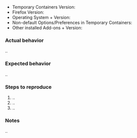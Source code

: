 <!-- Feel free to ignore this Issue template if you just want to ask or suggest something -->
- Temporary Containers Version:
- Firefox Version:
- Operating System + Version:
- Non-default Options/Preferences in Temporary Containers:
- Other installed Add-ons + Version:
<!-- To Copy&Paste the full list of your Add-ons you can navigate to "about:support" and scroll down to "Extensions" -->

### Actual behavior
..

### Expected behavior
..

### Steps to reproduce
<!-- When your Issue involves clicking links or buttons, then please make sure to include exactly where (e.g. website loaded in a tab in a temporary container) and how (which keyboard/mouse buttons) you used -->
1. ..
2. ..
3. ..

### Notes
..


<!-- Bonus points if you provide a debug log:
- Open a new tab and navigate to "about:debugging"
- Tick the "Enable debugging" checkbox (untick again when you're done posting the Issue)
- Scroll down to Temporary Containers and click the "Debug" link
- Confirm the dialog with OK, you now see "Developer Tools" with "Console" selected
- Type into the console "log.DEBUG=true" (without the quotes), it should respond with "true" (type "log.DEBUG=false" into the console when you're done posting the Issue)
- Now reproduce your issue
- Switch back to the "Developer Tools", select everything in the console
- Copy everything in the console, paste it into a .txt file, save the file, and attach it to the issue by drag&drop'ing it into the text-box -->
